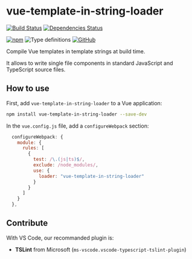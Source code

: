 # vue-template-in-string-loader

[![Build Status](https://travis-ci.com/paroi-tech/vue-template-in-string-loader.svg?branch=master)](https://travis-ci.com/paroi-tech/vue-template-in-string-loader)
[![Dependencies Status](https://david-dm.org/paroi-tech/vue-template-in-string-loader/status.svg)](https://david-dm.org/paroi-tech/vue-template-in-string-loader)
<!-- [![Codacy Badge](https://api.codacy.com/project/badge/Grade/136865c77ccd40a9bdbe324518270e2e)](https://www.codacy.com/manual/paleo/vue-template-in-string-loader?utm_source=github.com&amp;utm_medium=referral&amp;utm_content=paroi-tech/vue-template-in-string-loader&amp;utm_campaign=Badge_Grade) -->
[![npm](https://img.shields.io/npm/dm/vue-template-in-string-loader)](https://www.npmjs.com/package/vue-template-in-string-loader)
![Type definitions](https://img.shields.io/npm/types/vue-template-in-string-loader)
[![GitHub](https://img.shields.io/github/license/paroi-tech/vue-template-in-string-loader)](https://github.com/paroi-tech/vue-template-in-string-loader)

Compile Vue templates in template strings at build time.

It allows to write single file components in standard JavaScript and TypeScript source files.

## How to use

First, add `vue-template-in-string-loader` to a Vue application:

```sh
npm install vue-template-in-string-loader --save-dev
```

In the `vue.config.js` file, add a `configureWebpack` section:

```js
  configureWebpack: {
    module: {
      rules: [
        {
          test: /\.(js|ts)$/,
          exclude: /node_modules/,
          use: {
            loader: "vue-template-in-string-loader"
          }
        }
      ]
    }
  },
```

## Contribute

With VS Code, our recommanded plugin is:

* **TSLint** from Microsoft (`ms-vscode.vscode-typescript-tslint-plugin`)
